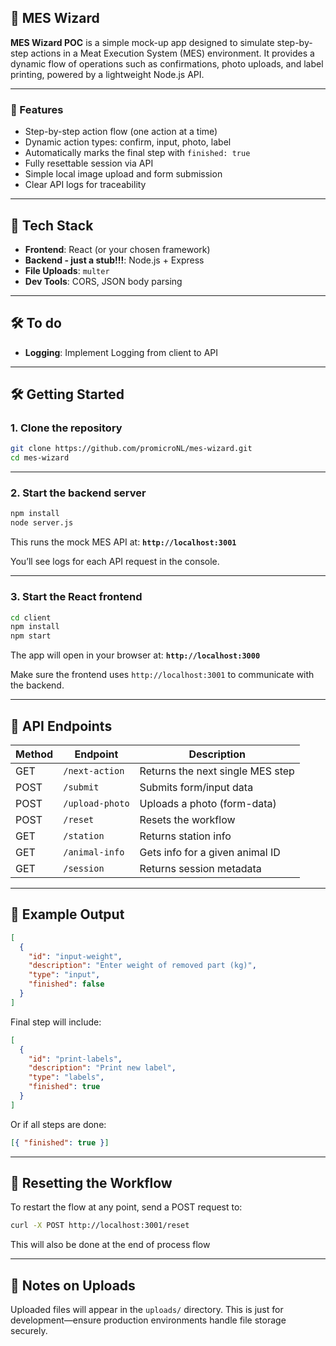 ## 🐷 MES Wizard

**MES Wizard POC** is a simple mock-up app designed to simulate step-by-step actions in a Meat Execution System (MES) environment. It provides a dynamic flow of operations such as confirmations, photo uploads, and label printing, powered by a lightweight Node.js API.

---

### 🚀 Features

* Step-by-step action flow (one action at a time)
* Dynamic action types: confirm, input, photo, label
* Automatically marks the final step with `finished: true`
* Fully resettable session via API
* Simple local image upload and form submission
* Clear API logs for traceability

---

## 🧱 Tech Stack

* **Frontend**: React (or your chosen framework)
* **Backend - just a stub!!!**: Node.js + Express
* **File Uploads**: `multer`
* **Dev Tools**: CORS, JSON body parsing
---

## 🛠️ To do
* **Logging**: Implement Logging from client to API

---

## 🛠️ Getting Started

### 1. Clone the repository

```bash
git clone https://github.com/promicroNL/mes-wizard.git
cd mes-wizard
```

---

### 2. Start the backend server

```bash
npm install
node server.js
```

This runs the mock MES API at:
**`http://localhost:3001`**

You’ll see logs for each API request in the console.

---

### 3. Start the React frontend

```bash
cd client
npm install
npm start
```

The app will open in your browser at:
**`http://localhost:3000`**

Make sure the frontend uses `http://localhost:3001` to communicate with the backend.

---

## 📡 API Endpoints

| Method | Endpoint        | Description                      |
| ------ | --------------- | -------------------------------- |
| GET    | `/next-action`  | Returns the next single MES step |
| POST   | `/submit`       | Submits form/input data          |
| POST   | `/upload-photo` | Uploads a photo (form-data)      |
| POST   | `/reset`        | Resets the workflow              |
| GET    | `/station`      | Returns station info             |
| GET    | `/animal-info`  | Gets info for a given animal ID  |
| GET    | `/session`      | Returns session metadata         |

---

## 🧪 Example Output

```json
[
  {
    "id": "input-weight",
    "description": "Enter weight of removed part (kg)",
    "type": "input",
    "finished": false
  }
]
```

Final step will include:

```json
[
  {
    "id": "print-labels",
    "description": "Print new label",
    "type": "labels",
    "finished": true
  }
]
```

Or if all steps are done:

```json
[{ "finished": true }]
```

---

## 🔁 Resetting the Workflow

To restart the flow at any point, send a POST request to:

```bash
curl -X POST http://localhost:3001/reset
```
This will also be done at the end of process flow

---

## 📸 Notes on Uploads

Uploaded files will appear in the `uploads/` directory. This is just for development—ensure production environments handle file storage securely.

